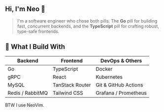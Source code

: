 ## Hi, I'm Neo 👋

> I'm a software engineer who chose both pills. The **Go** pill for building fast, concurrent backends, and the **TypeScript** pill for crafting robust, type-safe frontends.

## 🔧 What I Build With

| Backend         | Frontend            | DevOps & Others      |
| --------------- | ------------------- | -------------------- |
| Go              | TypeScript          | Docker               |
| gRPC            | React               | Kubernetes           |
| MySQL           | TanStack Router     | Git & GitHub Actions |
| Redis / RabbitMQ| Tailwind CSS        | Grafana / Prometheus |

BTW I use NeoVim.
